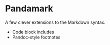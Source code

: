 # Pandamark

A few clever extensions to the Markdown syntax.

* Code block includes
* Pandoc-style footnotes


